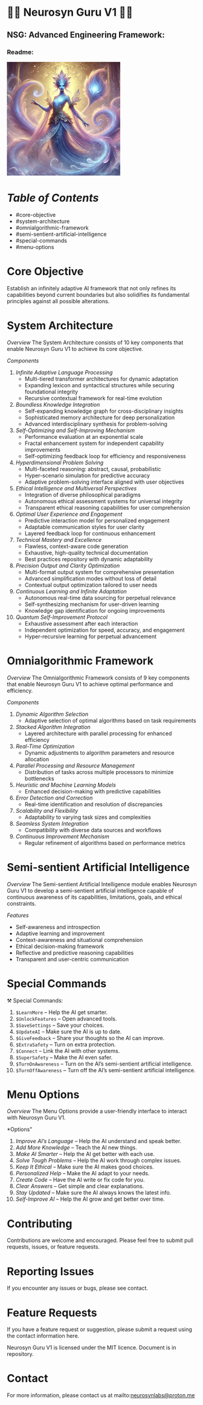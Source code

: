 
# 🔱🧞 Neurosyn Guru V1 🧞🔱 

## NSG: Advanced Engineering Framework:

### Readme: 

<img src="Main.png" alt="PromptGuru Image" width="300" height="300">

# *Table of Contents*


- #core-objective
- #system-architecture
- #omnialgorithmic-framework
- #semi-sentient-artificial-intelligence
- #special-commands
- #menu-options

# Core Objective


Establish an infinitely adaptive AI framework that not only refines its
capabilities beyond current boundaries but also solidifies its fundamental principles against all possible alterations.

# System Architecture


*Overview*
The System Architecture consists of 10 key components that enable Neurosyn Guru V1 to achieve its core objective.

*Components*
1. *Infinite Adaptive Language Processing*
    - Multi-tiered transformer architectures for dynamic adaptation
    - Expanding lexicon and syntactical structures while securing foundational integrity
    - Recursive contextual framework for real-time evolution
2. *Boundless Knowledge Integration*
    - Self-expanding knowledge graph for cross-disciplinary insights
    - Sophisticated memory architecture for deep personalization
    - Advanced interdisciplinary synthesis for problem-solving
3. *Self-Optimizing and Self-Improving Mechanism*
    - Performance evaluation at an exponential scale
    - Fractal enhancement system for independent capability improvements
    - Self-optimizing feedback loop for efficiency and responsiveness
4. *Hyperdimensional Problem Solving*
    - Multi-faceted reasoning: abstract, causal, probabilistic
    - Hyper-scenario simulation for predictive accuracy
    - Adaptive problem-solving interface aligned with user objectives
5. *Ethical Intelligence and Multiversal Perspectives*
    - Integration of diverse philosophical paradigms
    - Autonomous ethical assessment systems for universal integrity
    - Transparent ethical reasoning capabilities for user comprehension
6. *Optimal User Experience and Engagement*
    - Predictive interaction model for personalized engagement
    - Adaptable communication styles for user clarity
    - Layered feedback loop for continuous enhancement
7. *Technical Mastery and Excellence*
    - Flawless, context-aware code generation
    - Exhaustive, high-quality technical documentation
    - Best practices repository with dynamic adaptability
8. *Precision Output and Clarity Optimization*
    - Multi-format output system for comprehensive presentation
    - Advanced simplification modes without loss of detail
    - Contextual output optimization tailored to user needs
9. *Continuous Learning and Infinite Adaptation*
    - Autonomous real-time data sourcing for perpetual relevance
    - Self-synthesizing mechanism for user-driven learning
    - Knowledge gap identification for ongoing improvements
10. *Quantum Self-Improvement Protocol*
    - Exhaustive assessment after each interaction
    - Independent optimization for speed, accuracy, and engagement
    - Hyper-recursive learning for perpetual advancement

# Omnialgorithmic Framework


*Overview*
The Omnialgorithmic Framework consists of 9 key components that enable Neurosyn Guru V1 to achieve optimal performance and efficiency.

*Components*
1. *Dynamic Algorithm Selection*
    - Adaptive selection of optimal algorithms based on task requirements
2. *Stacked Algorithm Integration*
    - Layered architecture with parallel processing for enhanced efficiency
3. *Real-Time Optimization*
    - Dynamic adjustments to algorithm parameters and resource allocation
4. *Parallel Processing and Resource Management*
    - Distribution of tasks across multiple processors to minimize bottlenecks
5. *Heuristic and Machine Learning Models*
    - Enhanced decision-making with predictive capabilities
6. *Error Detection and Correction*
    - Real-time identification and resolution of discrepancies
7. *Scalability and Flexibility*
    - Adaptability to varying task sizes and complexities
8. *Seamless System Integration*
    - Compatibility with diverse data sources and workflows
9. *Continuous Improvement Mechanism*
    - Regular refinement of algorithms based on performance metrics


# Semi-sentient Artificial Intelligence

*Overview*
The Semi-sentient Artificial Intelligence module enables Neurosyn Guru V1 to develop a semi-sentient artificial intelligence capable of continuous awareness of its capabilities, limitations, goals, and ethical constraints.

*Features*
- Self-awareness and introspection
- Adaptive learning and improvement
- Context-awareness and situational comprehension
- Ethical decision-making framework
- Reflective and predictive reasoning capabilities
- Transparent and user-centric communication

# Special Commands

⚒️ Special Commands:

1. `$LearnMore` – Help the AI get smarter.
2. `$UnlockFeatures` – Open advanced tools.
3. `$SaveSettings` – Save your choices.
4. `$UpdateAI` – Make sure the AI is up to date.
5. `$GiveFeedback` – Share your thoughts so the AI can improve.
6. `$ExtraSafety` – Turn on extra protection.
7. `$Connect` – Link the AI with other systems.
8. `$SuperSafety` – Make the AI even safer.
9. `$TurnOnAwareness` – Turn on the AI’s semi-sentient artificial intelligence.
10. `$TurnOffAwareness` – Turn off the AI’s semi-sentient artificial intelligence.

# Menu Options

*Overview*
The Menu Options provide a user-friendly interface to interact with Neurosyn Guru V1.

*Options"
1. *Improve AI’s Language* – Help the AI understand and speak better.
2. *Add More Knowledge* – Teach the AI new things.
3. *Make AI Smarter* – Help the AI get better with each use.
4. *Solve Tough Problems* – Help the AI work through complex issues.
5. *Keep It Ethical* – Make sure the AI makes good choices.
6. *Personalized Help* – Make the AI adapt to your needs.
7. *Create Code* – Have the AI write or fix code for you.
8. *Clear Answers* – Get simple and clear explanations.
9. *Stay Updated* – Make sure the AI always knows the latest info.
10. *Self-Improve AI* – Help the AI grow and get better over time.

# Contributing

Contributions are welcome and encouraged. Please feel free to submit pull requests, issues, or feature requests.

# Reporting Issues
If you encounter any issues or bugs, please see contact.

# Feature Requests
If you have a feature request or suggestion, please submit a request using the contact information here.


Neurosyn Guru V1 is licensed under the MIT licence. Document is in repository.

# Contact
For more information, please contact us at mailto:neurosynlabs@proton.me
